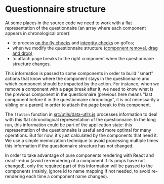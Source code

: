# Questionnaire structure

At some places in the source code we need to work with a flat representation of the questionnaire (an array where each component appears in chronological order):
- to process [on the fly checks](https://github.com/InseeFr/Pogues/blob/4ef8d01e46cecc9343bede2a3f9a0d1406abfdf7/src/js/components/goto-panel.js#L89) and [integrity checks](https://github.com/InseeFr/Pogues/blob/master/src/js/utils/goTosChecker.js) on goTos;
- when we modify the questionnaire structure ([component removal](https://github.com/InseeFr/Pogues/blob/4ef8d01e46cecc9343bede2a3f9a0d1406abfdf7/src/js/components/delete-activator.js), [drag and drop](https://github.com/InseeFr/Pogues/blob/4ef8d01e46cecc9343bede2a3f9a0d1406abfdf7/src/js/components/question-or-sequence.js#L36));
- to attach page breaks to the right component when the questionnaire structure changes.

This information is passed to some components in order to build "smart" actions that know where the component stays in the questionnaire and which component should be impacted by the action. For instance, when we remove a component with a page break after it, we need to know what is the previous component in the questionnaire (previous here means "last component before it in the questionnaire chronology", it is not necessarily a sibling or a parent) in order to attach the page break to this component.

The `flatten` function in [src/utils/data-utils.js](https://github.com/InseeFr/Pogues/blob/master/src/js/utils/data-utils.js) processes information to deal with this flat chronological representation of the questionnaire. In the long run, this information could be part of the application state: this representation of the questionnaire is useful and more optimal for many operations. But for now, it's just calculated by the components that need it. We use a simple memoization technique to avoid processing multiple times this information if the questionnaire structure has not changed.

In order to take advantage of pure components rendering with React and react-redux (avoid re-rendering of a component if its props have not changed), only the required part of this information will be passed to the components  (mainly, ignore id to name mapping if not needed, to avoid re-rendering each time a component name changes).